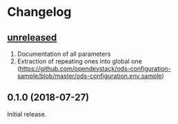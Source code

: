 # Changelog

## [unreleased]

1. Documentation of all parameters
1. Extraction of repeating ones into global one (https://github.com/opendevstack/ods-configuration-sample/blob/master/ods-configuration.env.sample)

## 0.1.0 (2018-07-27)

Initial release.

[Unreleased]: https://github.com/opendevstack/ods-configuration-sample/compare/0.1.0...HEAD
